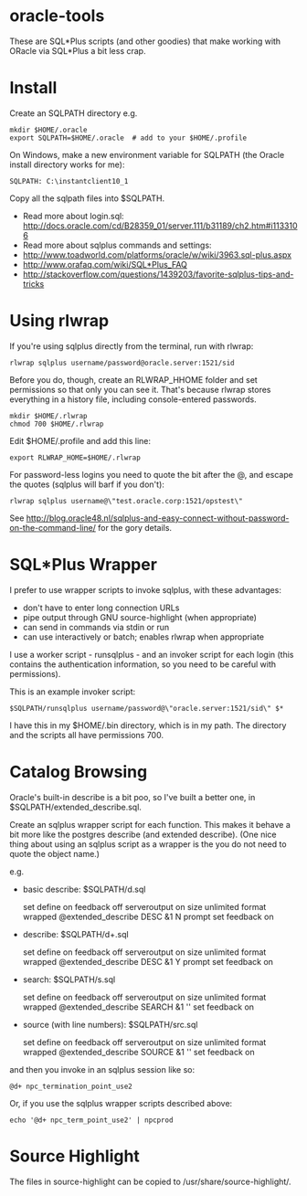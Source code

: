 oracle-tools
============
These are SQL\*Plus scripts (and other goodies) that make working with ORacle via SQL\*Plus a bit less crap.


Install
=======
Create an SQLPATH directory e.g.

    mkdir $HOME/.oracle
    export SQLPATH=$HOME/.oracle  # add to your $HOME/.profile

On Windows, make a new environment variable for SQLPATH (the Oracle install directory works for me):

    SQLPATH: C:\instantclient10_1

Copy all the sqlpath files into $SQLPATH.

 * Read more about login.sql: http://docs.oracle.com/cd/B28359_01/server.111/b31189/ch2.htm#i1133106
 * Read more about sqlplus commands and settings:
  * http://www.toadworld.com/platforms/oracle/w/wiki/3963.sql-plus.aspx
  * http://www.orafaq.com/wiki/SQL*Plus_FAQ
  * http://stackoverflow.com/questions/1439203/favorite-sqlplus-tips-and-tricks


Using rlwrap
============

If you're using sqlplus directly from the terminal, run with rlwrap:

    rlwrap sqlplus username/password@oracle.server:1521/sid

Before you do, though, create an RLWRAP_HHOME folder and set permissions so that only you can see it.
That's because rlwrap stores everything in a history file, including console-entered passwords.

    mkdir $HOME/.rlwrap
    chmod 700 $HOME/.rlwrap

Edit $HOME/.profile and add this line:

    export RLWRAP_HOME=$HOME/.rlwrap

For password-less logins you need to quote the bit after the @, and escape the quotes (sqlplus will barf if you don't):

    rlwrap sqlplus username@\"test.oracle.corp:1521/opstest\"

See http://blog.oracle48.nl/sqlplus-and-easy-connect-without-password-on-the-command-line/ for the gory details.


SQL\*Plus Wrapper
================

I prefer to use wrapper scripts to invoke sqlplus, with these advantages:

 * don't have to enter long connection URLs
 * pipe output through GNU source-highlight (when appropriate)
 * can send in commands via stdin or run
 * can use interactively or batch; enables rlwrap when appropriate

I use a worker script - runsqlplus - and an invoker script for each login
(this contains the authentication information, so you need to be careful with permissions).

This is an example invoker script:

    $SQLPATH/runsqlplus username/password@\"oracle.server:1521/sid\" $*

I have this in my $HOME/.bin directory, which is in my path. The directory and the scripts all have permissions 700.


Catalog Browsing
================

Oracle's built-in describe is a bit poo, so I've built a better one, in $SQLPATH/extended_describe.sql.

Create an sqlplus wrapper script for each function.
This makes it behave a bit more like the postgres describe (and extended describe).
(One nice thing about using an sqlplus script as a wrapper is the you do not need to quote the object name.)

e.g.

 * basic describe: $SQLPATH/d.sql

    set define on feedback off serveroutput on size unlimited format wrapped
    @extended_describe DESC &1 N
    prompt
    set feedback on

 * describe: $SQLPATH/d+.sql

    set define on feedback off serveroutput on size unlimited format wrapped
    @extended_describe DESC &1 Y
    prompt
    set feedback on

 * search: $SQLPATH/s.sql

    set define on feedback off serveroutput on size unlimited format wrapped
    @extended_describe SEARCH &1 ''
    set feedback on

 * source (with line numbers): $SQLPATH/src.sql

    set define on feedback off serveroutput on size unlimited format wrapped
    @extended_describe SOURCE &1 ''
    set feedback on

and then you invoke in an sqlplus session like so:

    @d+ npc_termination_point_use2

Or, if you use the sqlplus wrapper scripts described above:

    echo '@d+ npc_term_point_use2' | npcprod


Source Highlight
================

The files in source-highlight can be copied to /usr/share/source-highlight/.

